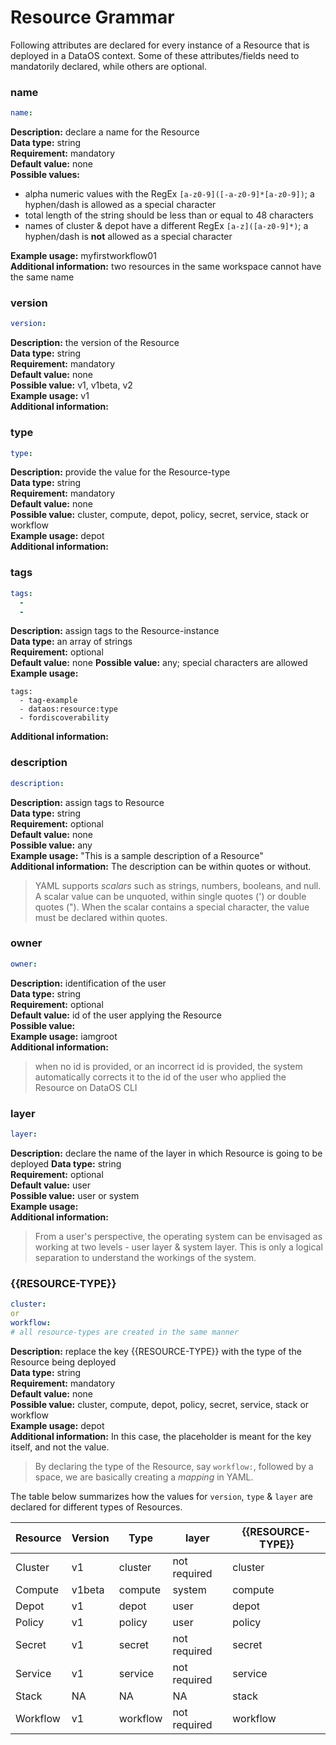 # Resource Grammar

Following attributes are declared for every instance of a Resource that is deployed in a DataOS context. Some of these attributes/fields need to mandatorily declared, while others are optional.

### **name**

```yaml
name: 
```

**Description:** declare a name for the Resource  
**Data type:** string  
**Requirement:** mandatory  
**Default value:** none  
**Possible values:** <br>
- alpha numeric values with the RegEx `[a-z0-9]([-a-z0-9]*[a-z0-9])`; a hyphen/dash is allowed as a special character  
- total length of the string should be less than or equal to 48 characters  
- names of cluster & depot have a different RegEx `[a-z]([a-z0-9]*)`; a hyphen/dash is **not** allowed as a special character <br>

**Example usage:** myfirstworkflow01  
**Additional information:** two resources in the same workspace cannot have the same name   

### **version**

```yaml
version: 
```

**Description:** the version of the Resource  
**Data type:** string  
**Requirement:** mandatory  
**Default value:** none  
**Possible value:** v1, v1beta, v2       
**Example usage:** v1  
**Additional information:**  

### **type**

```yaml
type: 
```

**Description:** provide the value for the Resource-type  
**Data type:** string    
**Requirement:** mandatory    
**Default value:** none    
**Possible value:** cluster, compute, depot, policy, secret, service, stack or workflow     
**Example usage:** depot    
**Additional information:**     

### **tags**

```yaml
tags:
  -
  -
```

**Description:** assign tags to the Resource-instance    
**Data type:** an array of strings  
**Requirement:** optional  
**Default value:** none
**Possible value:** any; special characters are allowed   
**Example usage:**  
```
tags: 
  - tag-example
  - dataos:resource:type
  - fordiscoverability
```
**Additional information:**
### **description**

```yaml
description: 
```

**Description:** assign tags to Resource  
**Data type:** string  
**Requirement:** optional  
**Default value:** none  
**Possible value:** any  
**Example usage:** "This is a sample description of a Resource"  
**Additional information:** The description can be within quotes or without.  
> YAML supports *scalars* such as strings, numbers, booleans, and null. A scalar value can be unquoted, within single quotes (') or double quotes ("). When the scalar contains a special character, the value must be declared within quotes.   

### **owner**

```yaml
owner: 
```

**Description:** identification of the user  
**Data type:** string  
**Requirement:** optional  
**Default value:** id of the user applying the Resource  
**Possible value:**   
**Example usage:** iamgroot  
**Additional information:** 
> when no id is provided, or an incorrect id is provided, the system automatically corrects it to the id of the user who applied the Resource on DataOS CLI   

### **layer**

```yaml
layer: 
```

**Description:** declare the name of the layer in which Resource is going to be deployed
**Data type:** string  
**Requirement:** optional  
**Default value:** user  
**Possible value:** user or system  
**Example usage:**  
**Additional information:** 
> From a user's perspective, the operating system can be envisaged as working at two levels - user layer & system layer. This is only a logical separation to understand the workings of the system.  

### **{{RESOURCE-TYPE}}**

```yaml
cluster: 
or
workflow:
# all resource-types are created in the same manner
```
**Description:** replace the key {{RESOURCE-TYPE}} with the type of the Resource being deployed  
**Data type:** string  
**Requirement:** mandatory    
**Default value:** none  
**Possible value:** cluster, compute, depot, policy, secret, service, stack or workflow   
**Example usage:** depot  
**Additional information:** In this case, the placeholder is meant for the key itself, and not the value. 
> By declaring the type of the Resource, say `workflow:`, followed by a space, we are basically creating a *mapping* in YAML.

The table below summarizes how the values for `version`, `type` & `layer` are declared for different types of Resources.

| Resource | Version | Type | layer | {{RESOURCE-TYPE}} |
| --- | --- | --- | --- | --- |
| Cluster | v1 | cluster | not required | cluster |
| Compute | v1beta | compute | system | compute |
| Depot | v1 | depot | user | depot |
| Policy | v1 | policy | user | policy |
| Secret | v1 | secret | not required | secret |
| Service | v1 | service | not required | service |
| Stack | NA | NA | NA | stack |
| Workflow | v1 | workflow | not required | workflow |